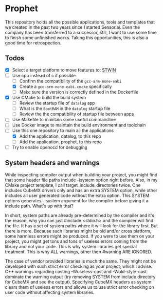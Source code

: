 # Prophet

This repository holds all the possible applications, tools and templates that we created in the past two years since I started Sensor.ai.
Even the company has been transferred to a successor, still, I want to use some time to finish some unfinished works. Taking this opportunities, this is also a good time for retrospection.

## Todos

- [x] Select a target platform to move features to: [STWIN](https://www.st.com/en/evaluation-tools/steval-stwinkt1.html#tools-software)
- [ ] Use cpp instead of c if possible
    - [ ] Confirm the compatibility of the `gcc-arm-none-eabi`
    - [x] Create a `gcc-arm-none-eabi.cmake` specifically
    - [ ] Make sure the version is correctly defined in the Dockerfile
- [x] Use CMake to build the build system
    - [ ] Review the startup file of `datalog` app
    - [ ] What is the `BootRAM` in the `datalog` startup file
    - [ ] Review the the compatibility of startup file between apps
- [ ] Use Makefile to maintain some useful commandline
- [ ] Use Docker image to maintain the build environment and toolchain
- [ ] Use this one repository to main all the applications
    - [x] Add the application, datalog, to this repo
    - [ ] Add the application, prophet, to this repo

- [ ] Try to enable openocd for debugging

## System headers and warnings
While inspecting compiler output when building your project, you might find that some header file paths include -isystem option right before. Also, in my CMake project template, I call target_include_directories twice. One includes CubeMX drivers only and has an extra SYSTEM option, while other includes all user generated code without the extra option. This SYSTEM options generates -isystem argument for the compiler before giving it a include path. What's up with that?

In short, system paths are already pre-determined by the compiler and it's the reason, why you can just #include <stdio.h> and the compiler will find the file. It has a set of system paths where it will look for the library first. But there is more.
Because such libraries might be old and/or cross platform, some harmless errors might be produced. If you were to use them on your project, you might get tons and tons of useless errors coming from the library and not your code. This is why system libraries get special treatment. This is why ALL warnings, other then #warning ARE IGNORED.

The case of vendor provided libraries is much the same. They might not be developed with such strict error checking as your project; which I advise. C++ warnings regarding casting -Wuseless-cast and -Wold-style-cast dominate the warning output (try removing SYSTEM from include directory for CubeMX and see the output). Specifying CubeMX headers as system clears them of useless errors and allows us to use strict error checking on user code without affecting system libraries.
